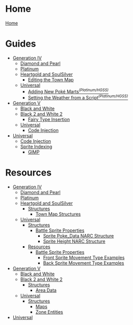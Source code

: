 # Home

[Home](README.md)

# Guides
- [Generation IV]()
    - [Diamond and Pearl]()
    - [Platinum]()
    - [Heartgold and SoulSilver]()
        - [Editing the Town Map](gen4/hgss/guides/town_map/town_map.md)
    - [Universal]()
        - [Adding New Poké Marts<sup>*(Platinum/HGSS)*</sup>](gen4/universal/guides/pokemarts/pokemarts.md)
        - [Setting the Weather from a Script<sup>*(Platinum/HGSS)*</sup>](gen4/universal/guides/script_weather.md)
- [Generation V]()
    - [Black and White]()
    - [Black 2 and White 2]()
        - [Fairy Type Insertion](gen5/b2w2/guides/fairy/fairy.md)
    - [Universal]()
        - [Code Injection](gen5/universal/guides/code_injection/code_injection.md)  
- [Universal]()
    - [Code Injection](universal/guides/code_injection/code_injection.md)
    - [Sprite Indexing](universal/guides/sprite_indexing/indexing.md)
      - [GIMP](universal/guides/sprite_indexing/gimp/gimp.md)  

# Resources
- [Generation IV]()
    - [Diamond and Pearl]()
    - [Platinum]()
    - [Heartgold and SoulSilver]()
        - [Structures]()
            - [Town Map Structures](gen4/hgss/structures/town_map/town_map_spots.md)
    - [Universal]()
      - [Structures]()
        - [Battle Sprite Properties](gen4/universal/structures/battle_sprites/battle_sprite_properties.md)
          - [Sprite Poke_Data NARC Structure](gen4/universal/structures/battle_sprites/poke_data.md)
          - [Sprite Height NARC Structure](gen4/universal/structures/battle_sprites/height.md)
      - [Resources]()
        - [Battle Sprite Properties](gen4/universal/structures/battle_sprites/battle_sprite_properties.md)
          - [Front Sprite Movement Type Examples](gen4/universal/structures/battle_sprites/front_movement_types.md)
          - [Back Sprite Movement Type Examples](gen4/universal/structures/battle_sprites/back_movement_types.md)
- [Generation V]()
    - [Black and White]()
    - [Black 2 and White 2]()
        - [Structures]()
            - [Area Data](gen5/b2w2/structures/field/area_data.md)
    - [Universal]()
        - [Structures]()
            - [Maps](gen5/universal/structures/field/maps.md)
            - [Zone Entities](gen5/universal/structures/field/zone_entities.md)
- [Universal]()




